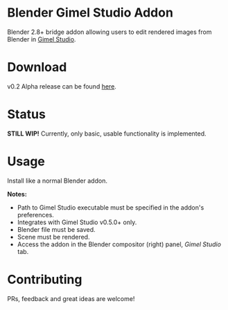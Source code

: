 Blender Gimel Studio Addon
==========================

Blender 2.8+ bridge addon allowing users to edit rendered images from Blender in <a href="https://github.com/Correct-Syntax/Gimel-Studio">Gimel Studio</a>.


# Download

v0.2 Alpha release can be found [here](https://github.com/Correct-Syntax/Blender-Gimel-Studio-Addon/releases).


# Status

**STILL WIP!** Currently, only basic, usable functionality is implemented.


# Usage

Install like a normal Blender addon.

**Notes:**

 - Path to Gimel Studio executable must be specified in the addon's preferences.
 - Integrates with Gimel Studio v0.5.0+ only.
 - Blender file must be saved.
 - Scene must be rendered.
 - Access the addon in the Blender compositor (right) panel, *Gimel Studio* tab.


# Contributing

PRs, feedback and great ideas are welcome!